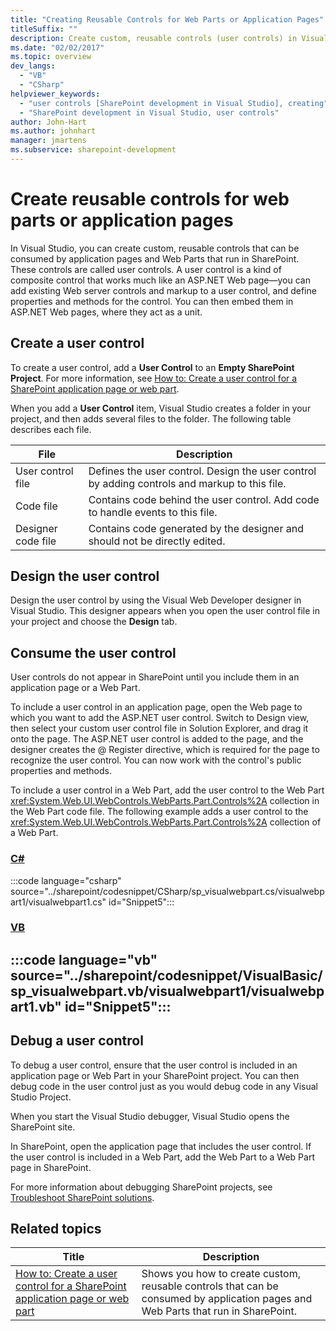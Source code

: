 ```yaml
---
title: "Creating Reusable Controls for Web Parts or Application Pages"
titleSuffix: ""
description: Create custom, reusable controls (user controls) in Visual Studio that can be consumed by application pages and web parts that run in SharePoint.
ms.date: "02/02/2017"
ms.topic: overview
dev_langs:
  - "VB"
  - "CSharp"
helpviewer_keywords:
  - "user controls [SharePoint development in Visual Studio], creating"
  - "SharePoint development in Visual Studio, user controls"
author: John-Hart
ms.author: johnhart
manager: jmartens
ms.subservice: sharepoint-development
---
```

# Create reusable controls for web parts or application pages

  In Visual Studio, you can create custom, reusable controls that can be consumed by application pages and Web Parts that run in SharePoint. These controls are called user controls. A user control is a kind of composite control that works much like an ASP.NET Web page—you can add existing Web server controls and markup to a user control, and define properties and methods for the control. You can then embed them in ASP.NET Web pages, where they act as a unit.

## Create a user control
 To create a user control, add a **User Control** to an **Empty SharePoint Project**. For more information, see [How to: Create a user control for a SharePoint application page or web part](../sharepoint/how-to-create-a-user-control-for-a-sharepoint-application-page-or-web-part.md).

 When you add a **User Control** item, Visual Studio creates a folder in your project, and then adds several files to the folder. The following table describes each file.

|File|Description|
|----------|-----------------|
|User control file|Defines the user control. Design the user control by adding controls and markup to this file.|
|Code file|Contains code behind the user control. Add code to handle events to this file.|
|Designer code file|Contains code generated by the designer and should not be directly edited.|

## Design the user control
 Design the user control by using the Visual Web Developer designer in Visual Studio. This designer appears when you open the user control file in your project and choose the **Design** tab.

## Consume the user control
 User controls do not appear in SharePoint until you include them in an application page or a Web Part.

 To include a user control in an application page, open the Web page to which you want to add the ASP.NET user control. Switch to Design view, then select your custom user control file in Solution Explorer, and drag it onto the page. The ASP.NET user control is added to the page, and the designer creates the @ Register directive, which is required for the page to recognize the user control. You can now work with the control's public properties and methods.

 To include a user control in a Web Part, add the user control to the Web Part <xref:System.Web.UI.WebControls.WebParts.Part.Controls%2A> collection in the Web Part code file. The following example adds a user control to the <xref:System.Web.UI.WebControls.WebParts.Part.Controls%2A> collection of a Web Part.

 ### [C#](#tab/csharp)
 :::code language="csharp" source="../sharepoint/codesnippet/CSharp/sp_visualwebpart.cs/visualwebpart1/visualwebpart1.cs" id="Snippet5":::

 ### [VB](#tab/vb)
 :::code language="vb" source="../sharepoint/codesnippet/VisualBasic/sp_visualwebpart.vb/visualwebpart1/visualwebpart1.vb" id="Snippet5":::
 ---

## Debug a user control
 To debug a user control, ensure that the user control is included in an application page or Web Part in your SharePoint project. You can then debug code in the user control just as you would debug code in any Visual Studio Project.

 When you start the Visual Studio debugger, Visual Studio opens the SharePoint site.

 In SharePoint, open the application page that includes the user control. If the user control is included in a Web Part, add the Web Part to a Web Part page in SharePoint.

 For more information about debugging SharePoint projects, see [Troubleshoot SharePoint solutions](../sharepoint/troubleshooting-sharepoint-solutions.md).

## Related topics

|Title|Description|
|-----------|-----------------|
|[How to: Create a user control for a SharePoint application page or web part](../sharepoint/how-to-create-a-user-control-for-a-sharepoint-application-page-or-web-part.md)|Shows you how to create custom, reusable controls that can be consumed by application pages and Web Parts that run in SharePoint.|
